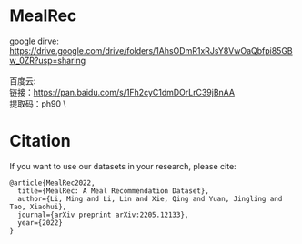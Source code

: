 # MealRec
google dirve: \
https://drive.google.com/drive/folders/1AhsODmR1xRJsY8VwOaQbfpi85GBw_0ZR?usp=sharing \
\
百度云: \
链接：https://pan.baidu.com/s/1Fh2cyC1dmDOrLrC39jBnAA \
提取码：ph90
\
# Citation
If you want to use our datasets in your research, please cite:
```
@article{MealRec2022,
  title={MealRec: A Meal Recommendation Dataset},
  author={Li, Ming and Li, Lin and Xie, Qing and Yuan, Jingling and Tao, Xiaohui},
  journal={arXiv preprint arXiv:2205.12133},
  year={2022}
}
```
